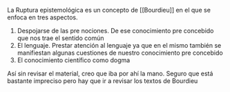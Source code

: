 
La Ruptura epistemológica es un concepto de [[Bourdieu]] en el que se enfoca en tres aspectos. 
1. Despojarse de las pre nociones. De ese conocimiento pre concebido que nos trae el sentido común
2. El lenguaje. Prestar atención al lenguaje ya que en el mismo también se manifiestan algunas cuestiones de nuestro conocimiento pre concebido
3. El conocimiento científico como dogma

Así sin revisar el material, creo que iba por ahí la mano. Seguro que está bastante impreciso pero hay que ir a revisar los textos de Bourdieu